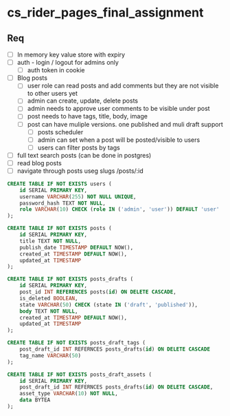 # cs_rider_pages_final_assignment

## Req

- [ ] In memory key value store with expiry
- [ ] auth - login / logout for admins only
  - [ ] auth token in cookie
- [ ] Blog posts
  - [ ] user role can read posts and add comments but they are not visible to other users yet
  - [ ] admin can create, update, delete posts
  - [ ] admin needs to approve user comments to be visible under post
  - [ ] post needs to have  tags, title, body, image
  - [ ] post can have muliple versions. one published and muli draft support
    - [ ] posts scheduler
    - [ ] admin can set when a post will be posted/visible to users
    - [ ] users can filter posts by tags
- [ ] full text search posts (can be done in postgres)
- [ ] read blog posts
- [ ] navigate through posts useg slugs /posts/:id

```sql
CREATE TABLE IF NOT EXISTS users (
    id SERIAL PRIMARY KEY,
    username VARCHAR(255) NOT NULL UNIQUE,
    password_hash TEXT NOT NULL,
    role VARCHAR(10) CHECK (role IN ('admin', 'user')) DEFAULT 'user'
);

CREATE TABLE IF NOT EXISTS posts (
    id SERIAL PRIMARY KEY,
    title TEXT NOT NULL,
    publish_date TIMESTAMP DEFAULT NOW(),
    created_at TIMESTAMP DEFAULT NOW(),
    updated_at TIMESTAMP
);

CREATE TABLE IF NOT EXISTS posts_drafts (
    id SERIAL PRIMARY KEY,
    post_id INT REFERENCES posts(id) ON DELETE CASCADE,
    is_deleted BOOLEAN,
    state VARCHAR(50) CHECK (state IN ('draft', 'published')),
    body TEXT NOT NULL,
    created_at TIMESTAMP DEFAULT NOW(),
    updated_at TIMESTAMP
);

CREATE TABLE IF NOT EXISTS posts_draft_tags (
    post_draft_id INT REFERNCES posts_drafts(id) ON DELETE CASCADE
    tag_name VARCHAR(50)
);

CREATE TABLE IF NOT EXISTS posts_draft_assets (
    id SERIAL PRIMARY KEY,
    post_draft_id INT REFERNCES posts_drafts(id) ON DELETE CASCADE,
    asset_type VARCHAR(10) NOT NULL,
    data BYTEA
);

```
